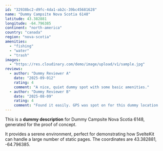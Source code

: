```yaml
---
id: "32938bc2-d9fc-4da1-ab2c-39bc45681628"
name: "Dummy Campsite Nova Scotia 6148"
latitude: 43.382881
longitude: -64.796385
continent: "north-america"
country: "canada"
region: "nova-scotia"
amenities:
  - "fishing"
  - "water"
  - "trash"
images:
  - "https://res.cloudinary.com/demo/image/upload/v1/sample.jpg"
reviews:
  - author: "Dummy Reviewer A"
    date: "2025-09-012"
    rating: 4
    comment: "A nice, quiet dummy spot with some basic amenities."
  - author: "Dummy Reviewer B"
    date: "2025-08-09"
    rating: 4
    comment: "Found it easily. GPS was spot on for this dummy location."
---
```


This is a **dummy description** for Dummy Campsite Nova Scotia 6148, generated for the proof of concept.

It provides a serene environment, perfect for demonstrating how SvelteKit can handle a large number of static pages. The coordinates are 43.382881, -64.796385.
